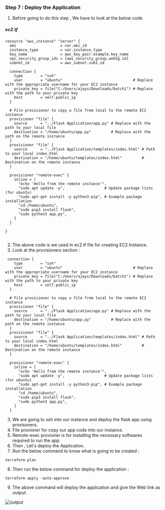 ### Step 7 : Deploy the Application

1. Before going to do this step , We have to look at the below code

##### ec2.tf
```
resource "aws_instance" "server" {
  ami                    = var.ami_id
  instance_type          = var.instance_type
  key_name               = aws_key_pair.example.key_name
  vpc_security_group_ids = [aws_security_group.webSg.id]
  subnet_id              = aws_subnet.sub1.id

  connection {
    type        = "ssh"
    user        = "ubuntu"                                # Replace with the appropriate username for your EC2 instance
    private_key = file("C:/Users/ajays/Downloads/batch1") # Replace with the path to your private key
    host        = self.public_ip
  }

  # File provisioner to copy a file from local to the remote EC2 instance
  provisioner "file" {
    source      = "../Flask Application/app.py" # Replace with the path to your local file
    destination = "/home/ubuntu/app.py"         # Replace with the path on the remote instance
  }
  provisioner "file" {
    source      = "../Flask Application/templates/index.html" # Path to your local index.html
    destination = "/home/ubuntu/templates/index.html"         # Destination on the remote instance
  }

  provisioner "remote-exec" {
    inline = [
      "echo 'Hello from the remote instance'",
      "sudo apt update -y",                  # Update package lists (for ubuntu)
      "sudo apt-get install -y python3-pip", # Example package installation
      "cd /home/ubuntu",
      "sudo pip3 install flask",
      "sudo python3 app.py",
    ]
  }

}


```
2. The above code is we used in ec2.tf file for creating EC2 Instance.
3. Look at the provisioners section :
```
 connection {
    type        = "ssh"
    user        = "ubuntu"                                # Replace with the appropriate username for your EC2 instance
    private_key = file("C:/Users/ajays/Downloads/batch1") # Replace with the path to your private key
    host        = self.public_ip
  }

  # File provisioner to copy a file from local to the remote EC2 instance
  provisioner "file" {
    source      = "../Flask Application/app.py" # Replace with the path to your local file
    destination = "/home/ubuntu/app.py"         # Replace with the path on the remote instance
  }
  provisioner "file" {
    source      = "../Flask Application/templates/index.html" # Path to your local index.html
    destination = "/home/ubuntu/templates/index.html"         # Destination on the remote instance
  }

  provisioner "remote-exec" {
    inline = [
      "echo 'Hello from the remote instance'",
      "sudo apt update -y",                  # Update package lists (for ubuntu)
      "sudo apt-get install -y python3-pip", # Example package installation
      "cd /home/ubuntu",
      "sudo pip3 install flask",
      "sudo python3 app.py",
    ]
  }

```
3. We are going to ssh into our instance and deploy the flask app using provisoners.
4. File provioner for copy our app code into our instance.
5. Remote-exec provioner is for installing the necessary softwares required to run the app.
6. Then , Let's deploy the Application.
7. Run the below command to know what is going to be created :
```
terraform plan
```
8. Then run the below command for deploy the application :
```
terraform apply -auto-approve
```
9. The above command will deploy the application and give the Web link as output.

![output](https://github.com/mathesh-me/application-deployment-in-aws-terraform/assets/144098846/3570868c-d0f9-4d47-8651-b1301c072dce)
